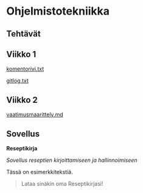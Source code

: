 # Ohjelmistotekniikka
## Tehtävät

## Viikko 1

[komentorivi.txt](https://github.com/annehavunen/ot-harjoitustyo/blob/master/laskarit/viikko1/komentorivi.txt)

[gitlog.txt](https://github.com/annehavunen/ot-harjoitustyo/blob/master/laskarit/viikko1/gitlog.txt)

## Viikko 2

[vaatimusmaarittely.md](https://github.com/annehavunen/ot-harjoitustyo/blob/master/dokumentaatio/vaatimusmaarittely.md)

## Sovellus
**Reseptikirja**

*Sovellus reseptien kirjoittamiseen ja hallinnoimiseen*

Tässä on esimerkkitekstiä.

> Lataa sinäkin oma Reseptikirjasi!
